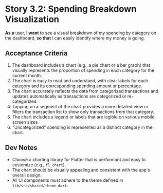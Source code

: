 # Story 3.2: Spending Breakdown Visualization

**As a** user,
**I want** to see a visual breakdown of my spending by category on the dashboard,
**so that** I can easily identify where my money is going.

## Acceptance Criteria

1.  The dashboard includes a chart (e.g., a pie chart or a bar graph) that visually represents the proportion of spending in each category for the current month.
2.  The chart is easy to read and understand, with clear labels for each category and its corresponding spending amount or percentage.
3.  The chart accurately reflects the data from categorized transactions and updates automatically as transactions are categorized or re-categorized.
4.  Tapping on a segment of the chart provides a more detailed view or filters the transaction list to show only transactions from that category.
5.  The chart includes a legend or labels that are legible on various mobile screen sizes.
6.  "Uncategorized" spending is represented as a distinct category in the chart.

## Dev Notes

*   Choose a charting library for Flutter that is performant and easy to customize (e.g., `fl_chart`).
*   The chart should be visually appealing and consistent with the app's overall design.
*   All UI components must adhere to the theme defined in `lib/src/shared/theme.dart`.
